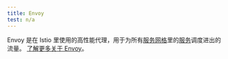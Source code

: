 ```yaml
---
title: Envoy
test: n/a
---
```

Envoy 是在 Istio 里使用的高性能代理，用于为所有[服务网格](/zh/docs/reference/glossary/#service-mesh)里的[服务](/zh/docs/reference/glossary/#service)调度进出的流量。
[了解更多关于 Envoy](https://envoyproxy.github.io/envoy/)。
